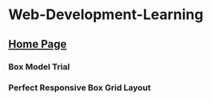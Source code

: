 # Web-Development-Learning

## <a href="https://souvikmajumder26.github.io/Web-Development-Learning/">Home Page</a>
### Box Model Trial
### Perfect Responsive Box Grid Layout
